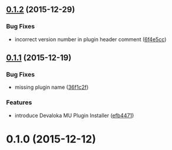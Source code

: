 <a name="0.1.2"></a>
## [0.1.2](https://github.com/devaloka/devaloka-transient/compare/v0.1.1...v0.1.2) (2015-12-29)


### Bug Fixes

* incorrect version number in plugin header comment ([6f4e5cc](https://github.com/devaloka/devaloka-transient/commit/6f4e5cc))



<a name="0.1.1"></a>
## [0.1.1](https://github.com/devaloka/devaloka-transient/compare/v0.1.0...v0.1.1) (2015-12-19)


### Bug Fixes

* missing plugin name ([36f1c2f](https://github.com/devaloka/devaloka-transient/commit/36f1c2f))

### Features

* introduce Devaloka MU Plugin Installer ([efb4471](https://github.com/devaloka/devaloka-transient/commit/efb4471))



<a name="0.1.0"></a>
# 0.1.0 (2015-12-12)
